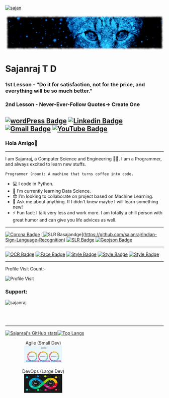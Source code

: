 [![sajan](images/sajanraj.gif)](https://sajanrajtd.wordpress.com/)

![alt text](https://github.com/sajanraj/sajanraj.github.io/blob/master/images/Cat_eye.png)

# Sajanraj T D
### 1st Lesson - "Do it for satisfaction, not for the price, and everything will be so much better."
### 2nd Lesson - Never-Ever-Follow Quotes-> Create One

[![wordPress Badge](https://img.shields.io/badge/Wordpress-blue?style=flat-square&logo=Wordpress&logoColor=white&link=https://sajanrajtd.wordpress.com/)](https://sajanrajtd.wordpress.com/)
[![Linkedin Badge](https://img.shields.io/badge/LinkedIn-blue?style=flat-square&logo=Linkedin&logoColor=white&link=https://www.linkedin.com/in/sajanraj-t-d-723226111/)](https://www.linkedin.com/in/sajanraj-t-d-723226111/)
[![Gmail Badge](https://img.shields.io/badge/-sajanraj.t.d@gmail.com-c14438?style=flat-square&logo=Gmail&logoColor=white&link=mailto:sajanraj.t.d@gmail.com)](sajanraj.t.d@gmail.com)
[![YouTube Badge](https://img.shields.io/badge/YouTube-red?style=flat-square&logo=YouTube&logoColor=white&link=https://www.youtube.com/channel/UCuU487YFBNr8Iq3SIjZdfAw)](https://www.youtube.com/channel/UCuU487YFBNr8Iq3SIjZdfAw)
---
### Hola Amigo👋
---
I am Sajanraj, a Computer Science and Engineering :student:. I am a Programmer, and always excited to learn new stuffs. 
```
Programmer (noun): A machine that turns coffee into code.
```
- :computer: I code in Python.
- 🌱 I’m currently learning Data Science.
- 😎 I’m looking to collaborate on project based on Machine Learning.
- 💬 Ask me about anything. If I didn't knew maybe I will learn something new!
- ⚡ Fun fact: I talk very less and work more. I am totally a chill person with great humor and can give you life advices as well.


----------------------------------------------

[![Corona Badge](https://img.shields.io/badge/Corona-India-green?style=flat-square&logo=GitHub&logoColor=white&link=https://sajanraj.github.io/gocoronago/)](https://sajanraj.github.io/gocoronago/)
[![SLR Ba[![sajan](images/sajanraj.gif)](https://sajanrajtd.wordpress.com/)dge](https://img.shields.io/badge/SLR-Dataset-green?style=flat-square&logo=GitHub&logoColor=white&link=https://github.com/sajanraj/Indian-Sign-Language-Recognition)](https://github.com/sajanraj/Indian-Sign-Language-Recognition)
[![SLR Badge](https://img.shields.io/badge/Indian-SLR-green?style=flat-square&logo=GitHub&logoColor=white&link=https://github.com/sajanraj/SLRGUI)](https://github.com/sajanraj/SLRGUI)
[![Geojson Badge](https://img.shields.io/badge/Indian-Geojson-green?style=flat-square&logo=GitHub&logoColor=white&link=https://github.com/sajanraj/india-geojson)](https://github.com/sajanraj/india-geojson)

---------------------------------

[![OCR Badge](https://img.shields.io/badge/PyQT-OCR-blue?style=flat-square&logo=GitHub&logoColor=white&link=https://github.com/sajanraj/Optical-Character-Recognition)](https://github.com/sajanraj/Optical-Character-Recognition)
[![Face Badge](https://img.shields.io/badge/PyQT-FaceRecognize-blue?style=flat-square&logo=GitHub&logoColor=white&link=https://github.com/sajanraj/Face-Detection-Live-QT)](https://github.com/sajanraj/Face-Detection-Live-QT)
[![Style Badge](https://img.shields.io/badge/DeepL-StyleTransfer-blue?style=flat-square&logo=GitHub&logoColor=white&link=https://github.com/sajanraj/CNN-Style-Transfer)](https://github.com/sajanraj/CNN-Style-Transfer)
[![Style Badge](https://img.shields.io/badge/Blog-AcademicPage-C3ACD0?style=flat-square&logo=GitHub&logoColor=white&link=https://sajanraj.github.io/academicpages.github.io)](https://sajanraj.github.io/academicpages.github.io)
[![Style Badge](https://img.shields.io/badge/Blog-ResumeStyle-C3ACD0?style=flat-square&logo=GitHub&logoColor=white&link=https://sajanraj.github.io)](https://sajanraj.github.io)


-------------------------------------------
Profile Visit Count:- 

![Profile Visit](https://profile-counter.glitch.me/sajanraj/count.svg) 
<h3 align="left">Support:</h3>
<p><a href="https://www.buymeacoffee.com/sajanraj"> <img align="left" src="https://cdn.buymeacoffee.com/buttons/v2/default-yellow.png" height="50" width="210" alt="sajanraj" /></a></p><br><br><br><br>

----------------------------------------

[![Sajanraj's GitHub stats](https://github-readme-stats.vercel.app/api?username=sajanraj&show_icons=true&theme=radical)](https://github.com/sajanraj/github-readme-stats)[![Top Langs](https://github-readme-stats.vercel.app/api/top-langs/?username=sajanraj&layout=compact&theme=radical)](https://github.com/sajanraj/github-readme-stats)

<p align="center">

<div> 
  <p align="center" style="width: 48%;"> Agile (Small Dev) <br>
      <img width="50%" height="20%" src="https://github.com/sajanraj/sajanraj/blob/master/images/Agile.jpeg">
  </p>
  <p align="center" style="width: 48%;"> DevOps (Large Dev)  <br>
      <img width="50%" height="20%" src="https://github.com/sajanraj/sajanraj/blob/master/images/DevOps.jpg">
  </p> 
</div> 

</p>




